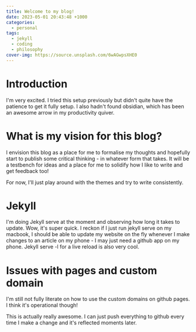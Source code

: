 ```yaml
---
title: Welcome to my blog!
date: 2023-05-01 20:43:48 +1000
categories:
  - personal
tags:
  - jekyll
  - coding
  - philosophy
cover-img: https://source.unsplash.com/6wAGwpsXHE0
---
```


# Introduction
I'm very excited. I tried this setup previously but didn't quite have the patience to get it fully setup. I also hadn't found obsidian, which has been an awesome arrow in my productivity quiver.
# What is my vision for this blog?
I envision this blog as a place for me to formalise my thoughts and hopefully start to publish some critical thinking - in whatever form that takes. It will be a testbench for ideas and a place for me to solidify how I like to write and get feedback too!

For now, I'll just play around with the themes and try to write consistently.

# Jekyll
I'm doing Jekyll serve at the moment and observing how long it takes to update. Wow, it's super quick. I reckon if I just run jekyll serve on my macbook, I should be able to update my website on the fly whenever I make changes to an article on my phone - I may just need a github app on my phone.
Jekyll serve -l for a live reload is also very cool.
# Issues with pages and custom domain
I'm still not fully literate on how to use the custom domains on github pages. I think it's operational though!

This is actually really awesome. I can just push everything to github every time I make a change and it's reflected moments later.

